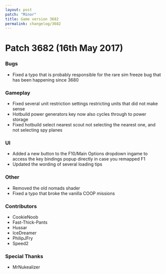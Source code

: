 ```yaml
---
layout: post
patch: "Minor"
title: Game version 3682
permalink: changelog/3682
---
```


# Patch 3682 (16th May 2017)

### Bugs

- Fixed a typo that is probably responsible for the rare sim freeze bug that has been happening since 3680

### Gameplay

- Fixed several unit restriction settings restricting units that did not make sense
- Hotbuild power generators key now also cycles through to power storage
- Fixed hotbuild select nearest scout not selecting the nearest one, and not selecting spy planes

### UI

- Added a new button to the F10/Main Options dropdown ingame to access the key bindings popup directly in case you remapped F1
- Updated the wording of several loading tips

### Other

- Removed the old nomads shader
- Fixed a typo that broke the vanilla COOP missions

### Contributors

- CookieNoob
- Fast-Thick-Pants
- Hussar
- IceDreamer
- PhilipJFry
- Speed2

### Special Thanks

- MrNukealizer
